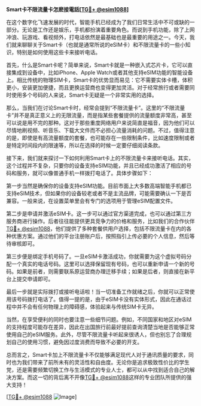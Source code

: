 **Smart卡不限流量卡怎麽接電話[[TG💪+ @esim1088](https://t.me/s/esim1088)]**

在这个数字化飞速发展的时代，智能手机已经成为了我们日常生活中不可或缺的一部分。无论是工作还是娱乐，手机都扮演着重要角色。而说到手机功能，除了上网冲浪、玩游戏、看视频外，打电话依然是最基础也是最重要的用途之一。今天，我们就来聊聊关于Smart卡（也就是通常所说的eSIM卡）和不限流量卡的一些小知识，特别是如何使用这些卡来接听电话。

首先，什么是Smart卡呢？简单来说，Smart卡就是一种嵌入式芯片卡，它可以直接集成到设备中，比如iPhone、Apple Watch或者其他支持eSIM功能的智能设备上。相比传统的物理SIM卡，Smart卡的优势显而易见：它不需要实体卡槽，体积更小，安装更加便捷，而且更换运营商也变得更加灵活。对于经常旅行或者需要同时使用多个号码的人来说，Smart卡无疑是一个非常实用的选择。

那么，当我们在讨论Smart卡时，经常会提到“不限流量卡”。这里的“不限流量卡”并不是真正意义上的无限流量，而是指某些套餐提供的流量额度非常高，甚至可以说是用不完的那种。这对于那些重度网络用户来说简直是福音，因为他们可以尽情地刷视频、听音乐、下载大文件而不必担心流量消耗的问题。不过，值得注意的是，即使是有高流量额度的套餐，也可能存在一些限制条件，比如速度限制或者是特定时间段内的限速等，所以在选择的时候一定要仔细阅读条款。

接下来，我们就来探讨一下如何利用Smart卡上的不限流量卡来接听电话。其实，这个过程并不复杂，只要你的设备支持eSIM功能，并且已经成功激活了相应的号码和服务，就可以像普通手机一样拨打电话了。具体步骤如下：

第一步当然是确保你的设备支持eSIM功能。目前市面上大多数高端智能手机都已支持eSIM技术，但如果你的设备较老或者不是主流品牌，可能需要确认一下是否兼容。一般来说，在设置菜单里会有专门的选项用于管理eSIM配置文件。

第二步是申请并激活eSIM卡。这一步可以通过官方渠道完成，也可以通过第三方服务商进行操作。后者往往能提供更具竞争力的价格和服务，比如我们的合作伙伴[TG💪+ @esim1088](https://t.me/s/esim1088)，他们提供了多种套餐供用户选择，包括不限流量卡在内的各种优惠方案。通过他们的平台注册账户后，按照指引上传必要的个人信息，然后等待审核即可。

第三步便是绑定手机号码了。一旦eSIM卡激活成功，你就需要为这个虚拟号码分配一个真实的电话号码。这里可以选择保留现有号码，也可以重新申请一个新的号码。如果是前者，则需要联系原运营商办理迁移手续；如果是后者，则直接在新平台上提交申请即可。

最后一步就是实际拨打或接听电话啦！当一切准备工作就绪之后，你就可以正常使用该号码拨打电话了。值得一提的是，由于eSIM卡没有实体形式，因此在通话过程中并不会有任何物理上的障碍感，体验起来与传统SIM卡无异。

当然，在享受便利的同时也要注意一些细节问题。例如，不同国家和地区对eSIM的支持程度可能存在差异，因此在出国旅行前最好提前查询清楚当地是否能够正常使用自己的eSIM服务。此外，尽管不限流量卡听起来很诱人，但也别忘了合理规划自己的使用习惯，避免因过度消费而导致不必要的开支。

总而言之，Smart卡加上不限流量卡不仅能够满足现代人对于通讯质量的要求，同时也为我们带来了前所未有的灵活性和自由度。无论你是追求极致性价比的学生党，还是需要频繁切换工作与生活模式的专业人士，都可以从中找到适合自己的解决方案。而这一切的背后离不开像[TG💪+ @esim1088](https://t.me/s/esim1088)这样的专业团队所提供的强大支持！

[[TG💪+ @esim1088](https://t.me/s/esim1088) ![Image](https://i.postimg.cc/4NQfJmqS/Snipaste-2025-05-13-00-14-12.png)]